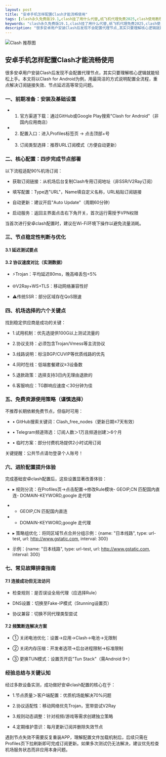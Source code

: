 ```yaml
---
layout: post
title: "安卓手机怎样配置Clash才能流畅使用"
tags: [clash永久免费版19.1,clash挂了用什么代替,纸飞机代理免费2025,clash使用教程视频,clashforandroid节点免费分享每日,clash安全吗,surfboard免费订阅网址]
keywords: "clash永久免费版19.1,clash挂了用什么代替,纸飞机代理免费2025,clash使用教程视频,clashforandroid节点免费分享每日,clash安全吗,surfboard免费订阅网址"
description: "很多安卓用户安装Clash后发现不会配置代理节点,其实只要理解核心逻辑就能轻松上手。本文将以Clash for Android为例,用最简洁的方式说明配置全流程,重点解决订阅链接失效、节点延迟高等常见问题。"
---
```


![Clash 推荐图](https://clashjd.github.io/assets/img/clash节点推荐.png)

## 安卓手机怎样配置Clash才能流畅使用

很多安卓用户安装Clash后发现不会配置代理节点，其实只要理解核心逻辑就能轻松上手。本文将以Clash for Android为例，用最简洁的方式说明配置全流程，重点解决订阅链接失效、节点延迟高等常见问题。

### 一、前期准备：安装及基础设置

- 1. 官方渠道下载：通过GitHub或Google Play搜索"Clash for Android"（非国内应用商店）

- 2. 配置入口：进入Profiles标签页 → 点击顶部+号

- 3. 订阅类型选择：推荐URL订阅模式（方便自动更新）

### 二、核心配置：四步完成节点部署

以下流程适配90%机场订阅：

- 获取订阅链接：从机场后台复制Clash专用订阅地址（非SSR/V2Ray订阅）

- 填写配置：Type选"URL"，Name填自定义名称，URL粘贴订阅链接

- 自动更新：建议开启"Auto Update"（周期60分钟）

- 启动服务：返回主界面点击右下角开关，首次运行需授予VPN权限

当首次进行安卓clash配置时，建议在Wi-Fi环境下操作以避免流量消耗。

### 三、节点稳定性判断与优化

#### 3.1 延迟测试要点

#### 3.2 协议速度对比（实测数据）

- ⚡Trojan：平均延迟80ms，晚高峰丢包<5%

- 🌐V2Ray+WS+TLS：移动网络兼容性好

- ⚠️传统SSR：部分区域存在QoS限速

### 四、机场选择的六个关键点

找到稳定供应商是成功的关键：

- 1.试用机制：优先选提供100G以上测试流量的

- 2.协议支持：必须包含Trojan/Vmess等主流协议

- 3.线路说明：标注BGP/CUVIP等优质线路的优先

- 4.同时在线：低端套餐建议≥3设备数

- 5.退款政策：选择支持3日内无理由退款的

- 6.客服响应：TG群响应速度＜30分钟为佳

### 五、免费资源使用策略（谨慎选择）

不推荐长期依赖免费节点，但临时可用：

- • GitHub搜索关键词：Clash\_free\_nodes（更新日期≤7天有效）

- • Telegram频道筛选：订阅人数＞1万且频道创建＞6个月

- • 临时方案：部分付费机场提供2小时试用订阅

关键提醒：公共节点请勿登录个人账号！

### 六、进阶配置提升体验

完成基础安卓clash配置后，这些设置显著改善体验：

- ▸ 规则分流：在Profiles页→点击配置→修改Rule模块- GEOIP,CN 匹配国内直连- DOMAIN-KEYWORD,google 走代理

- - GEOIP,CN 匹配国内直连

- - DOMAIN-KEYWORD,google 走代理

- ▸ 策略组优化：将同区域节点合并分组示例：{name: "日本线路", type: url-test, url: http://www.gstatic.com, interval: 300}

- 示例：{name: "日本线路", type: url-test, url: http://www.gstatic.com, interval: 300}

### 七、常见故障排查指南

#### 7.1 连接成功但无法访问

- 检查规则：是否误设全局代理（应选择Rule）

- DNS设置：切换至Fake-IP模式（Stunning设置页）

- 协议兼容：切换不同代理类型尝试

#### 7.2 频繁断连解决方案

- ① 关闭电池优化：设置→应用→Clash→电池→无限制

- ② 关闭内存压缩：开发者选项→后台进程限制→标准限制

- ③ 更换TUN模式：设置页开启"Tun Stack"（需Android 9+）

### 经验总结与关键认知

经过多款设备实测，成功做好安卓clash配置的核心在于：

- 1.节点质量＞客户端配置：优质机场能解决70%问题

- 2.协议适配性：移动网络优先Trojan，宽带尝试V2Ray

- 3.规则动态调整：针对视频/游戏等需求创建独立策略

- 4.定期维护意识：每月更新订阅并删除失效节点

遇到节点失效不需要反复重装APP，理解配置文件加载机制后，后续只需在Profiles页下拉刷新即可完成订阅更新。如果多次测试仍无法解决，建议优先检查机场服务状态而非应用本身问题。